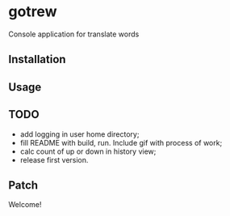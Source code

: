 # gotrew

Console application for translate words

## Installation

## Usage

## TODO

- add logging in user home directory;
- fill README with build, run. Include gif with process of work;
- calc count of up or down in history view; 
- release first version.

## Patch 

Welcome!